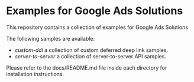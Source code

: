 Examples for Google Ads Solutions
=========================================================================
This repository contains a collection of examples for Google Ads Solutions

The following samples are available:

* *custom-ddl* a collection of custom deferred deep link samples.
* *server-to-server* a collection of server-to-server API samples.

Please refer to the docs/README.md file inside each directory for installation
instructions.
